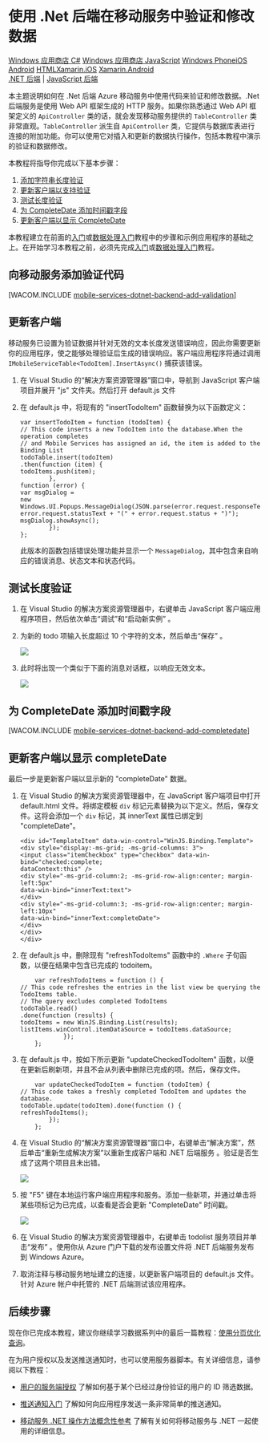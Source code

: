 ﻿<properties linkid="develop-mobile-tutorials-dotnet-backend-validate-modify-and-augment-data-javascript" urlDisplayName="Validate and Modify Data" pageTitle="Use the .Net backend to validate and modify data (Windows Store) | Mobile Dev Center" metaKeywords="" description="Learn how to validate, modify, and augment data for your Javascript Windows Store app with .Net backend Windows Azure Mobile Services." metaCanonical="" services="" documentationCenter="Mobile" title="Validate and modify data in Mobile Services by using the .Net backend" authors="wesmc" solutions="" manager="" editor="" />
<tags ms.service=""
    ms.date="12/20/2014"
    wacn.date="04/11/2015"
    />

# 使用 .Net 后端在移动服务中验证和修改数据

<div class="dev-center-tutorial-selector sublanding">
<a href="/zh-cn/documentation/articles/mobile-services-dotnet-backend-windows-store-dotnet-validate-modify-data/" title="Windows Store C#">Windows 应用商店 C#</a>
<a href="/zh-cn/documentation/articles/mobile-services-dotnet-backend-windows-store-javascript-validate-modify-data/" title="Windows Store JavaScript" class="current">Windows 应用商店 JavaScript</a>
<a href="/zh-cn/documentation/articles/mobile-services-dotnet-backend-windows-phone-validate-modify-data/" title="Windows Phone">Windows Phone</a><a href="/develop/mobile/tutorials/validate-modify-and-augment-data-ios" title="iOS">iOS</a>
<a href="/develop/mobile/tutorials/validate-modify-and-augment-data-android" title="Android">Android</a>
<a href="/develop/mobile/tutorials/validate-modify-and-augment-data-html" title="HTML">HTML</a><a href="/develop/mobile/tutorials/validate-modify-and-augment-data-xamarin-ios" title="Xamarin.iOS">Xamarin.iOS</a>
<a href="/develop/mobile/tutorials/validate-modify-and-augment-data-xamarin-android" title="Xamarin.Android">Xamarin.Android</a>
</div>


<div class="dev-center-tutorial-subselector">
	<a href="/zh-cn/documentation/articles/mobile-services-dotnet-backend-windows-store-javascript-validate-modify-data/" title=".NET backend" class="current">.NET 后端</a> | 
	<a href="/zh-cn/documentation/articles/mobile-services-windows-store-javascript-validate-modify-data-server-scripts/"  title="JavaScript backend">JavaScript 后端</a>
</div>

本主题说明如何在 .Net 后端 Azure 移动服务中使用代码来验证和修改数据。.Net 后端服务是使用 Web API 框架生成的 HTTP 服务。如果你熟悉通过 Web API 框架定义的 `ApiController` 类的话，就会发现移动服务提供的 `TableController` 类非常直观。`TableController` 派生自 `ApiController` 类，它提供与数据库表进行连接的附加功能。你可以使用它对插入和更新的数据执行操作，包括本教程中演示的验证和数据修改。

本教程将指导你完成以下基本步骤：

1.  [添加字符串长度验证][]
2.  [更新客户端以支持验证][]
3.  [测试长度验证][]
4.  [为 CompleteDate 添加时间戳字段][]
5.  [更新客户端以显示 CompleteDate][]

本教程建立在前面的[入门][]或[数据处理入门][]教程中的步骤和示例应用程序的基础之上。在开始学习本教程之前，必须先完成[入门][]或[数据处理入门][]教程。

<a name="string-length-validation"></a>
## 向移动服务添加验证代码

[WACOM.INCLUDE [mobile-services-dotnet-backend-add-validation](../includes/mobile-services-dotnet-backend-add-validation.md)]

<a name="update-client-validation"></a>
## 更新客户端

移动服务已设置为验证数据并针对无效的文本长度发送错误响应，因此你需要更新你的应用程序，使之能够处理验证后生成的错误响应。客户端应用程序将通过调用 `IMobileServiceTable<TodoItem].InsertAsync()` 捕获该错误。

1.  在 Visual Studio 的“解决方案资源管理器”窗口中，导航到 JavaScript 客户端项目并展开 "js" 文件夹。然后打开 default.js 文件

2.  在 default.js 中，将现有的 "insertTodoItem" 函数替换为以下函数定义：

        var insertTodoItem = function (todoItem) {
        // This code inserts a new TodoItem into the database.When the operation completes
        // and Mobile Services has assigned an id, the item is added to the Binding List
        todoTable.insert(todoItem)
        .then(function (item) {
        todoItems.push(item);
                },
        function (error) {
        var msgDialog =
        new Windows.UI.Popups.MessageDialog(JSON.parse(error.request.responseText).message,
        error.request.statusText + "(" + error.request.status + ")");
        msgDialog.showAsync();
                });
        };

    此版本的函数包括错误处理功能并显示一个 `MessageDialog`，其中包含来自响应的错误消息、状态文本和状态代码。

<a name="test-length-validation"></a>
## 测试长度验证

1.  在 Visual Studio 的解决方案资源管理器中，右键单击 JavaScript 客户端应用程序项目，然后依次单击“调试”和“启动新实例” 。

2.  为新的 todo 项输入长度超过 10 个字符的文本，然后单击“保存” 。

    ![][0]

3.  此时将出现一个类似于下面的消息对话框，以响应无效文本。

    ![][1]

<a name="add-timestamp"></a>
## 为 CompleteDate 添加时间戳字段

[WACOM.INCLUDE [mobile-services-dotnet-backend-add-completedate](../includes/mobile-services-dotnet-backend-add-completedate.md)]

<a name="update-client-timestamp"></a>
## 更新客户端以显示 completeDate

最后一步是更新客户端以显示新的 "completeDate" 数据。

1.  在 Visual Studio 的解决方案资源管理器中，在 JavaScript 客户端项目中打开 default.html 文件。将绑定模板 `div` 标记元素替换为以下定义。然后，保存文件。这将会添加一个 `div` 标记，其 innerText 属性已绑定到 "completeDate"。

        <div id="TemplateItem" data-win-control="WinJS.Binding.Template">
        <div style="display:-ms-grid; -ms-grid-columns: 3">
        <input class="itemCheckbox" type="checkbox" data-win-bind="checked:complete; 
        dataContext:this" />
        <div style="-ms-grid-column:2; -ms-grid-row-align:center; margin-left:5px" 
        data-win-bind="innerText:text">
        </div>
        <div style="-ms-grid-column:3; -ms-grid-row-align:center; margin-left:10px" 
        data-win-bind="innerText:completeDate">
        </div>
        </div>
        </div>

2.  在 default.js 中，删除现有 "refreshTodoItems" 函数中的 `.Where` 子句函数，以便在结果中包含已完成的 todoitem。

            var refreshTodoItems = function () {
        // This code refreshes the entries in the list view be querying the TodoItems table.
        // The query excludes completed TodoItems
        todoTable.read()
        .done(function (results) {
        todoItems = new WinJS.Binding.List(results);
        listItems.winControl.itemDataSource = todoItems.dataSource;
                    });
            };

3.  在 default.js 中，按如下所示更新 "updateCheckedTodoItem" 函数，以便在更新后刷新项，并且不会从列表中删除已完成的项。然后，保存文件。

            var updateCheckedTodoItem = function (todoItem) {
        // This code takes a freshly completed TodoItem and updates the database. 
        todoTable.update(todoItem).done(function () {
        refreshTodoItems();
                });
            };

4.  在 Visual Studio 的“解决方案资源管理器”窗口中，右键单击“解决方案”，然后单击“重新生成解决方案”以重新生成客户端和 .NET 后端服务 。验证是否生成了这两个项目且未出错。

    ![][2]

5.  按 "F5" 键在本地运行客户端应用程序和服务。添加一些新项，并通过单击将某些项标记为已完成，以查看是否会更新 "CompleteDate" 时间戳。

    ![][3]

6.  在 Visual Studio 的解决方案资源管理器中，右键单击 todolist 服务项目并单击“发布” 。使用你从 Azure 门户下载的发布设置文件将 .NET 后端服务发布到 Windows Azure。

7.  取消注释与移动服务地址建立的连接，以更新客户端项目的 default.js 文件。针对 Azure 帐户中托管的 .NET 后端测试该应用程序。

<a name="next-steps"> </a>
## 后续步骤

现在你已完成本教程，建议你继续学习数据系列中的最后一篇教程：[使用分页优化查询][]。

在为用户授权以及发送推送通知时，也可以使用服务器脚本。有关详细信息，请参阅以下教程：

-   [用户的服务端授权][]
    了解如何基于某个已经过身份验证的用户的 ID 筛选数据。

-   [推送通知入门][]
    了解如何向应用程序发送一条非常简单的推送通知。

-   [移动服务 .NET 操作方法概念性参考][]
    了解有关如何将移动服务与 .NET 一起使用的详细信息。

  [Windows 应用商店 C#]: /zh-cn/documentation/articles/mobile-services-dotnet-backend-windows-store-dotnet-validate-modify-data/ "Windows 应用商店 C#"
  [Windows 应用商店 JavaScript]: /zh-cn/documentation/articles/mobile-services-dotnet-backend-windows-store-javascript-validate-modify-data/ "Windows 应用商店 JavaScript"
  [Windows Phone]: /zh-cn/documentation/articles/mobile-services-dotnet-backend-windows-phone-validate-modify-data/ "Windows Phone"
  [iOS]: /develop/mobile/tutorials/validate-modify-and-augment-data-ios "iOS"
  [Android]: /develop/mobile/tutorials/validate-modify-and-augment-data-android "Android"
  [HTML]: /develop/mobile/tutorials/validate-modify-and-augment-data-html "HTML"
  [Xamarin.iOS]: /develop/mobile/tutorials/validate-modify-and-augment-data-xamarin-ios "Xamarin.iOS"
  [Xamarin.Android]: /develop/mobile/tutorials/validate-modify-and-augment-data-xamarin-android "Xamarin.Android"
  [.NET 后端]: /zh-cn/documentation/articles/mobile-services-dotnet-backend-windows-store-javascript-validate-modify-data/ ".NET 后端"
  [JavaScript 后端]: /zh-cn/documentation/articles/mobile-services-windows-store-javascript-validate-modify-data-server-scripts/ "JavaScript 后端"
  [添加字符串长度验证]: #string-length-validation
  [更新客户端以支持验证]: #update-client-validation
  [测试长度验证]: #test-length-validation
  [为 CompleteDate 添加时间戳字段]: #add-timestamp
  [更新客户端以显示 CompleteDate]: #update-client-timestamp
  [入门]: /zh-cn/documentation/articles/mobile-services-dotnet-backend-windows-store-javascript-get-started/
  [数据处理入门]: /zh-cn/documentation/articles/mobile-services-dotnet-backend-windows-store-javascript-get-started-data/
  [mobile-services-dotnet-backend-add-validation]: ../includes/mobile-services-dotnet-backend-add-validation.md
  [0]: ./media/mobile-services-dotnet-backend-windows-store-javascript-validate-modify-data/mobile-services-invalid-text-length.png
  [1]: ./media/mobile-services-dotnet-backend-windows-store-javascript-validate-modify-data/mobile-services-invalid-text-length-exception-dialog.png
  [mobile-services-dotnet-backend-add-completedate]: ../includes/mobile-services-dotnet-backend-add-completedate.md
  [2]: ./media/mobile-services-dotnet-backend-windows-store-javascript-validate-modify-data/mobile-services-rebuild-solution.png
  [3]: ./media/mobile-services-dotnet-backend-windows-store-javascript-validate-modify-data/mobile-services-final-local-app-run.png
  [使用分页优化查询]: /develop/mobile/tutorials/add-paging-to-data-dotnet
  [用户的服务端授权]: /zh-cn/documentation/articles/mobile-services-dotnet-backend-windows-store-javascript-authorize-users-in-scripts/
  [推送通知入门]: /zh-cn/documentation/articles/mobile-services-dotnet-backend-windows-store-javascript-get-started-push/
  [移动服务 .NET 操作方法概念性参考]: /develop/mobile/how-to-guides/work-with-net-client-library
